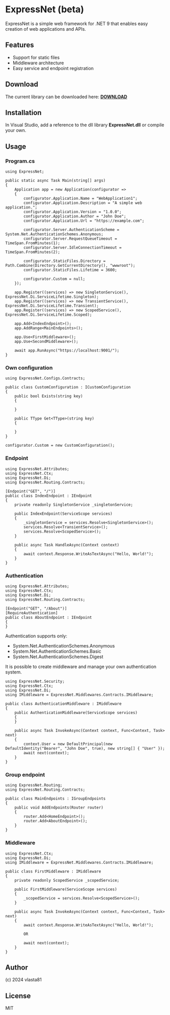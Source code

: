 ﻿
# ExpressNet (beta)

ExpressNet is a simple web framework for .NET 9 that enables easy creation of web applications and APIs.

## Features

- Support for static files
- Middleware architecture
- Easy service and endpoint registration

## Download

The current library can be downloaded here: **[DOWNLOAD](https://github.com/vlasta81/ExpressNet/blob/master/ExpressNet/README-EN.md)**

## Installation

In Visual Studio, add a reference to the dll library **ExpressNet.dll** or compile your own.
   
## Usage

### Program.cs

```
using ExpressNet;
```

```
public static async Task Main(string[] args)
{
	Application app = new Application(configurator =>
	{
		configurator.Application.Name = "WebApplication1";
		configurator.Application.Description = "A simple web application.";
		configurator.Application.Version = "1.0.0";
		configurator.Application.Author = "John Doe";
		configurator.Application.Url = "https://example.com";

		configurator.Server.AuthenticationScheme = System.Net.AuthenticationSchemes.Anonymous;
		configurator.Server.RequestQueueTimeout = TimeSpan.FromMinutes(1);
		configurator.Server.IdleConnectionTimeout = TimeSpan.FromMinutes(2);

		configurator.StaticFiles.Directory = Path.Combine(Directory.GetCurrentDirectory(), "wwwroot");
		configurator.StaticFiles.Lifetime = 3600;

		configurator.Custom = null;
	});

	app.Register((services) => new SingletonService(), ExpressNet.Di.ServiceLifetime.Singleton);
	app.Register((services) => new TransientService(), ExpressNet.Di.ServiceLifetime.Transient);
	app.Register((services) => new ScopedService(), ExpressNet.Di.ServiceLifetime.Scoped);

	app.Add<IndexEndpoint>();
	app.AddRange<MainEndpoints>();

	app.Use<FirstMiddleware>();
	app.Use<SecondMiddleware>();

	await app.RunAsync("https://localhost:9001/");
}
```

### Own configuration

```
using ExpressNet.Configs.Contracts;
```

```
public class CustomConfiguration : ICustomConfiguration
{
    public bool Exists(string key)
    {
            
    }

    public TType Get<TType>(string key)
    {
            
    }
}
```

```
configurator.Custom = new CustomConfiguration();
```

### Endpoint

```
using ExpressNet.Attributes;
using ExpressNet.Ctx;
using ExpressNet.Di;
using ExpressNet.Routing.Contracts;
```

```
[Endpoint("GET", "/")]
public class IndexEndpoint : IEndpoint
{
    private readonly SingletonService _singletonService;

    public IndexEndpoint(ServiceScope services)
    {
        _singletonService = services.Resolve<SingletonService>();
        services.Resolve<TransientService>();
        services.Resolve<ScopedService>();
    }

    public async Task HandleAsync(Context context)
    {
        await context.Response.WriteAsTextAsync("Hello, World!");
    }
}
```

### Authentication

```
using ExpressNet.Attributes;
using ExpressNet.Ctx;
using ExpressNet.Di;
using ExpressNet.Routing.Contracts;
```

```
[Endpoint("GET", "/About")]
[RequireAuthentication]
public class AboutEndpoint : IEndpoint
{
}
```

Authentication supports only:
- System.Net.AuthenticationSchemes.Anonymous
- System.Net.AuthenticationSchemes.Basic
- System.Net.AuthenticationSchemes.Digest

It is possible to create middleware and manage your own authentication system.

```
using ExpressNet.Security;
using ExpressNet.Ctx;
using ExpressNet.Di;
using IMiddleware = ExpressNet.Middlewares.Contracts.IMiddleware;
```

```
public class AuthenticationMiddleware : IMiddleware
{
    public AuthenticationMiddleware(ServiceScope services)
    {
    }

    public async Task InvokeAsync(Context context, Func<Context, Task> next)
    {
		context.User = new DefaultPrincipal(new DefaultIdentity("Bearer", "John Doe", true), new string[] { "User" });
        await next(context);
    }
}
```

### Group endpoint

```
using ExpressNet.Routing;
using ExpressNet.Routing.Contracts;
```

```
public class MainEndpoints : IGroupEndpoints
{
    public void AddEndpoints(Router router)
    {
        router.Add<HomeEndpoint>();
        router.Add<AboutEndpoint>();
    }
}
```

### Middleware

```
using ExpressNet.Ctx;
using ExpressNet.Di;
using IMiddleware = ExpressNet.Middlewares.Contracts.IMiddleware;
```

```
public class FirstMiddleware : IMiddleware
{
	private readonly ScopedService _scopedService;
		
    public FirstMiddleware(ServiceScope services)
    {
        _scopedService = services.Resolve<ScopedService>();
    }

    public async Task InvokeAsync(Context context, Func<Context, Task> next)
    {
		await context.Response.WriteAsTextAsync("Hello, World!");
		    
		OR
		    
        await next(context);
    }
}
```

## Author

(c) 2024 vlasta81

## License

MIT
